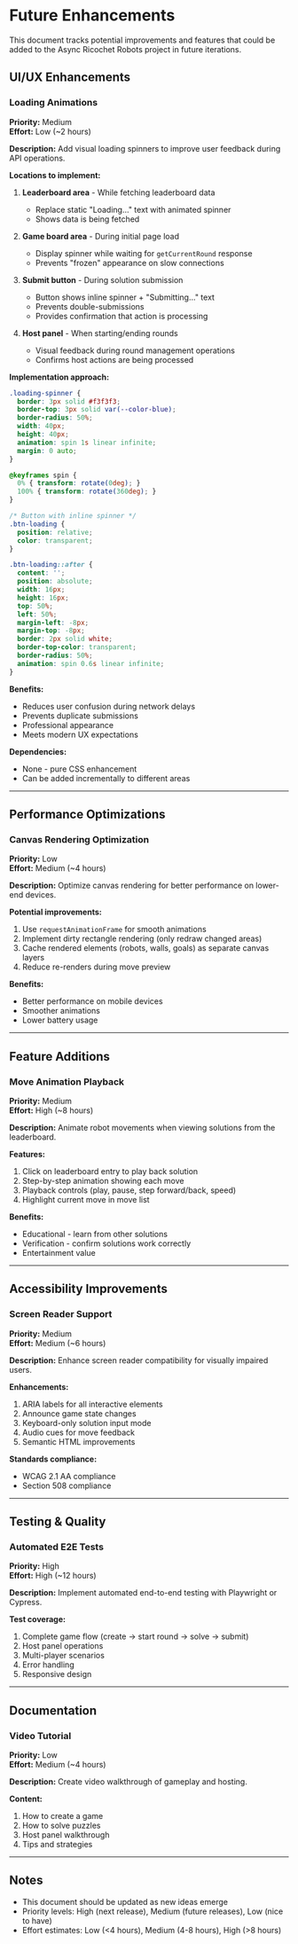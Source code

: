 # Future Enhancements

This document tracks potential improvements and features that could be added to the Async Ricochet Robots project in future iterations.

## UI/UX Enhancements

### Loading Animations
**Priority:** Medium  
**Effort:** Low (~2 hours)

**Description:**
Add visual loading spinners to improve user feedback during API operations.

**Locations to implement:**
1. **Leaderboard area** - While fetching leaderboard data
   - Replace static "Loading..." text with animated spinner
   - Shows data is being fetched

2. **Game board area** - During initial page load
   - Display spinner while waiting for `getCurrentRound` response
   - Prevents "frozen" appearance on slow connections

3. **Submit button** - During solution submission
   - Button shows inline spinner + "Submitting..." text
   - Prevents double-submissions
   - Provides confirmation that action is processing

4. **Host panel** - When starting/ending rounds
   - Visual feedback during round management operations
   - Confirms host actions are being processed

**Implementation approach:**
```css
.loading-spinner {
  border: 3px solid #f3f3f3;
  border-top: 3px solid var(--color-blue);
  border-radius: 50%;
  width: 40px;
  height: 40px;
  animation: spin 1s linear infinite;
  margin: 0 auto;
}

@keyframes spin {
  0% { transform: rotate(0deg); }
  100% { transform: rotate(360deg); }
}

/* Button with inline spinner */
.btn-loading {
  position: relative;
  color: transparent;
}

.btn-loading::after {
  content: '';
  position: absolute;
  width: 16px;
  height: 16px;
  top: 50%;
  left: 50%;
  margin-left: -8px;
  margin-top: -8px;
  border: 2px solid white;
  border-top-color: transparent;
  border-radius: 50%;
  animation: spin 0.6s linear infinite;
}
```

**Benefits:**
- Reduces user confusion during network delays
- Prevents duplicate submissions
- Professional appearance
- Meets modern UX expectations

**Dependencies:**
- None - pure CSS enhancement
- Can be added incrementally to different areas

---

## Performance Optimizations

### Canvas Rendering Optimization
**Priority:** Low  
**Effort:** Medium (~4 hours)

**Description:**
Optimize canvas rendering for better performance on lower-end devices.

**Potential improvements:**
1. Use `requestAnimationFrame` for smooth animations
2. Implement dirty rectangle rendering (only redraw changed areas)
3. Cache rendered elements (robots, walls, goals) as separate canvas layers
4. Reduce re-renders during move preview

**Benefits:**
- Better performance on mobile devices
- Smoother animations
- Lower battery usage

---

## Feature Additions

### Move Animation Playback
**Priority:** Medium  
**Effort:** High (~8 hours)

**Description:**
Animate robot movements when viewing solutions from the leaderboard.

**Features:**
1. Click on leaderboard entry to play back solution
2. Step-by-step animation showing each move
3. Playback controls (play, pause, step forward/back, speed)
4. Highlight current move in move list

**Benefits:**
- Educational - learn from other solutions
- Verification - confirm solutions work correctly
- Entertainment value

---

## Accessibility Improvements

### Screen Reader Support
**Priority:** Medium  
**Effort:** Medium (~6 hours)

**Description:**
Enhance screen reader compatibility for visually impaired users.

**Enhancements:**
1. ARIA labels for all interactive elements
2. Announce game state changes
3. Keyboard-only solution input mode
4. Audio cues for move feedback
5. Semantic HTML improvements

**Standards compliance:**
- WCAG 2.1 AA compliance
- Section 508 compliance

---

## Testing & Quality

### Automated E2E Tests
**Priority:** High  
**Effort:** High (~12 hours)

**Description:**
Implement automated end-to-end testing with Playwright or Cypress.

**Test coverage:**
1. Complete game flow (create → start round → solve → submit)
2. Host panel operations
3. Multi-player scenarios
4. Error handling
5. Responsive design

---

## Documentation

### Video Tutorial
**Priority:** Low  
**Effort:** Medium (~4 hours)

**Description:**
Create video walkthrough of gameplay and hosting.

**Content:**
1. How to create a game
2. How to solve puzzles
3. Host panel walkthrough
4. Tips and strategies

---

## Notes

- This document should be updated as new ideas emerge
- Priority levels: High (next release), Medium (future releases), Low (nice to have)
- Effort estimates: Low (<4 hours), Medium (4-8 hours), High (>8 hours)
